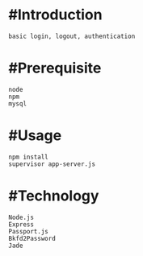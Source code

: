 #Introduction
=================
	basic login, logout, authentication

#Prerequisite
=================
	node
	npm
	mysql

#Usage
=================
	npm install
	supervisor app-server.js

#Technology
=================
	Node.js
	Express
	Passport.js
	Bkfd2Password
	Jade
